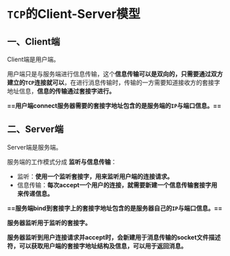 # `TCP`的Client-Server模型

## 一、Client端

Client端是用户端。

用户端只是与服务端进行信息传输，这个**信息传输可以是双向的，只需要通过双方建立的`TCP`连接就可以**，在进行消息传输时，传输的一方需要知道接收方的套接字地址信息，**信息的传输通过套接字进行。**

**==用户端connect服务器需要的套接字地址包含的是服务端的`IP`与端口信息。==**



## 二、Server端

Server端是服务端。

服务端的工作模式分成 **监听与信息传输**：

+ 监听：**使用一个监听套接字，用来监听用户端的连接请求。**
+ 信息传输：**每次accept一个用户的连接，就需要新建一个信息传输套接字用来传递信息。**

**==服务端bind到套接字上的套接字地址包含的是服务器自己的`IP`与端口信息。==**

**服务器监听用于监听的套接字。**

**服务器监听到用户连接请求并accept时，会新建用于消息传输的socket文件描述符，可以获取用户端的套接字地址结构及信息，可以用于返回消息。**

